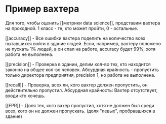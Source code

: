 # Пример вахтера
Для того, чтобы оценить [[метрики data science]], представим вахтера на проходной. 1 класс - те, кто может пройти, 0 - остальные.

[[accuracy]] - Все ошибки вахтера поделить на количество всех пытавшихся войти в здание людей. Если, например, вахтеру положено не пускать 1% людей, а он спал на работе, accuracy будет 99%, хотя работа не выполнена.

[[precision]] - Проверка в здании, делим кол-во тех, кто находится законно на общее кол-во человек. Абсурдная крайность - пропустить только директора предприятия, precision 1, но работа не выполнена.

[[recall]] - Проверка, всех ли, кого вахтер должен пропустить, он действительно пропустил. Абсурдная крайность: Вахтер отсутствует, входи кто хочешь.

[[FPR]] - Доля тех, кого вахер пропустил, хотя не должен был среди всех, кого он не должен пропускать. (доля "левых", пробравшихся в здание)